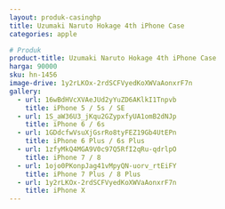 ```yaml
---
layout: produk-casinghp
title: Uzumaki Naruto Hokage 4th iPhone Case
categories: apple

# Produk
product-title: Uzumaki Naruto Hokage 4th iPhone Case
harga: 90000
sku: hn-1456
image-drive: 1y2rLKOx-2rdSCFVyedKoXWVaAonxrF7n
gallery:
  - url: 16wBdHVcXVAeJUd2yYuZD6AKlkI1Tnpvb
    title: iPhone 5 / 5s / SE
  - url: 1S_aW36U3_jKqu2GZypxfyUA1omB2dNJp
    title: iPhone 6 / 6s
  - url: 1GDdcfwVsuXjGsrRo8tyFEZ19Gb4UtEPn
    title: iPhone 6 Plus / 6s Plus
  - url: 1zfyMkQ4MGA9V0c97Q5RfI2qRu-qdrlpO
    title: iPhone 7 / 8
  - url: 1ojo0PKonpJag41vMpyQN-uorv_rtEiFY
    title: iPhone 7 Plus / 8 Plus
  - url: 1y2rLKOx-2rdSCFVyedKoXWVaAonxrF7n
    title: iPhone X
---
```

